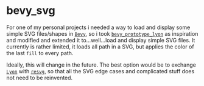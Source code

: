 # bevy_svg

For one of my personal projects i needed a way to load and display some simple SVG files/shapes in [`Bevy`],
so i took [`bevy_prototype_lyon`] as inspiration and modified and extended it to...well...load and display
simple SVG files. It currently is rather limited, it loads all path in a SVG, but applies the color of the last
`fill` to every path.

Ideally, this will change in the future. The best option would be to exchange [`Lyon`] with [`resvg`], so that
all the SVG edge cases and complicated stuff does not need to be reinvented.

[`Bevy`]: https://bevyengine.org
[`bevy_prototype_lyon`]: https://github.com/Nilirad/bevy_prototype_lyon
[`Lyon`]: https://github.com/nical/lyon
[`resvg`]: https://github.com/RazrFalcon/resvg
